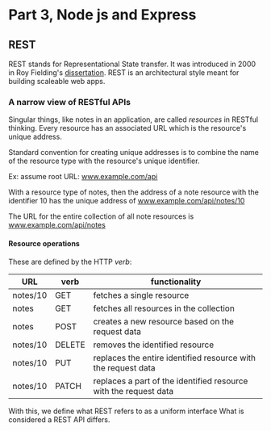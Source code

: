 # Part 3, Node js and Express

## REST

REST stands for Representational State transfer. It was
introduced in 2000 in Roy Fielding's 
[dissertation](https://www.ics.uci.edu/~fielding/pubs/dissertation/rest_arch_style.htm).
REST is an architectural style meant for building scaleable web apps. 

### A narrow view of RESTful APIs

Singular things, like notes in an application, are called *resources* in RESTful thinking.
Every resource has an associated URL which is the resource's unique address.

Standard convention for creating unique addresses is to combine the name of the 
resource type with the resource's unique identifier. 

Ex: assume root URL: www.example.com/api

With a resource type of notes, then the address of a note resource with the 
identifier 10 has the unique address of www.example.com/api/notes/10

The URL for the entire collection of all note resources is www.example.com/api/notes

#### Resource operations

These are defined by the HTTP *verb*:

|URL|verb|functionality|
|-|-|-|
|notes/10|GET|fetches a single resource|
|notes|GET|fetches all resources in the collection|
|notes|POST|creates a new resource based on the request data|
|notes/10|DELETE|removes the identified resource|
|notes/10|PUT|replaces the entire identified resource with the request data|
|notes/10|PATCH|replaces a part of the identified resource with the request data|

With this, we define what REST refers to as a uniform interface
What is considered a REST API differs.


